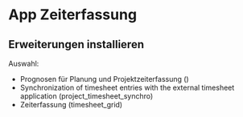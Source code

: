 # App Zeiterfassung
## Erweiterungen installieren
Auswahl:
* Prognosen für Planung und Projektzeiterfassung ()
* Synchronization of timesheet entries with the external timesheet application (project_timesheet_synchro)
* Zeiterfassung (timesheet_grid)